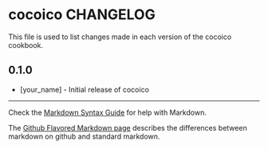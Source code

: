 cocoico CHANGELOG
=================

This file is used to list changes made in each version of the cocoico cookbook.

0.1.0
-----
- [your_name] - Initial release of cocoico

- - -
Check the [Markdown Syntax Guide](http://daringfireball.net/projects/markdown/syntax) for help with Markdown.

The [Github Flavored Markdown page](http://github.github.com/github-flavored-markdown/) describes the differences between markdown on github and standard markdown.
